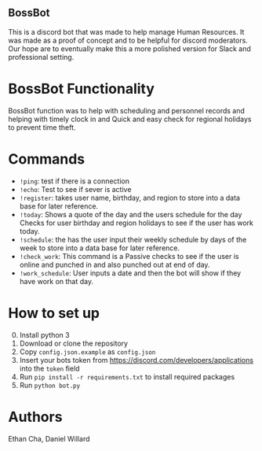 ## BossBot
This is a discord bot that was made to help manage Human Resources. It was made as a proof of concept and to be helpful for discord moderators. Our hope are to eventually make this a more polished version for Slack and professional setting.

# BossBot Functionality

BossBot function was to help with scheduling and personnel records and helping with timely clock in and Quick and easy check for regional holidays to prevent time theft.

# Commands

* `!ping`: test if there is a connection
* `!echo`: Test to see if sever is active
* `!register`: takes user name, birthday, and region to store into a data base for later reference.
* `!today`: Shows a quote of the day and the users schedule for the day Checks for  user birthday and region holidays to see if the user has work today.
* `!schedule`: the has the user input their weekly schedule by days of the week to store into a data base for later reference.
* `!check_work`: This command is a Passive checks to see if the user is online and punched in and also punched out at end of day.
* `!work_schedule`: User inputs a date and then the bot will show if they have work on that day.
 
# How to set up
0. Install python 3
1. Download or clone the repository
2. Copy `config.json.example` as `config.json`
3. Insert your bots token from https://discord.com/developers/applications into the `token` field
4. Run `pip install -r requirements.txt` to install required packages
5. Run `python bot.py`


# Authors
Ethan Cha, Daniel Willard